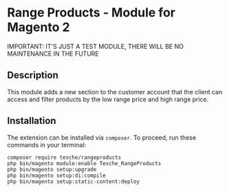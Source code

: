 # Range Products - Module for Magento 2

IMPORTANT: IT'S JUST A TEST MODULE, THERE WILL BE NO MAINTENANCE IN THE FUTURE

## Description
This module adds a new section to the customer account that the client can access and filter products by the low range price and high range price.

## Installation

The extension can be installed via `composer`. To proceed, run these commands in your terminal:

```
composer require tesche/rangeproducts
php bin/magento module:enable Tesche_RangeProducts
php bin/magento setup:upgrade
php bin/magento setup:di:compile
php bin/magento setup:static-content:deploy
```